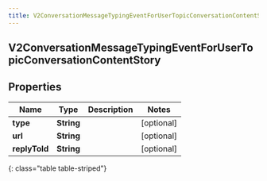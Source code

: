 ```yaml
---
title: V2ConversationMessageTypingEventForUserTopicConversationContentStory
---
```

## V2ConversationMessageTypingEventForUserTopicConversationContentStory

## Properties

|Name | Type | Description | Notes|
|------------ | ------------- | ------------- | -------------|
| **type** | **String** |  | [optional] |
| **url** | **String** |  | [optional] |
| **replyToId** | **String** |  | [optional] |
{: class="table table-striped"}


